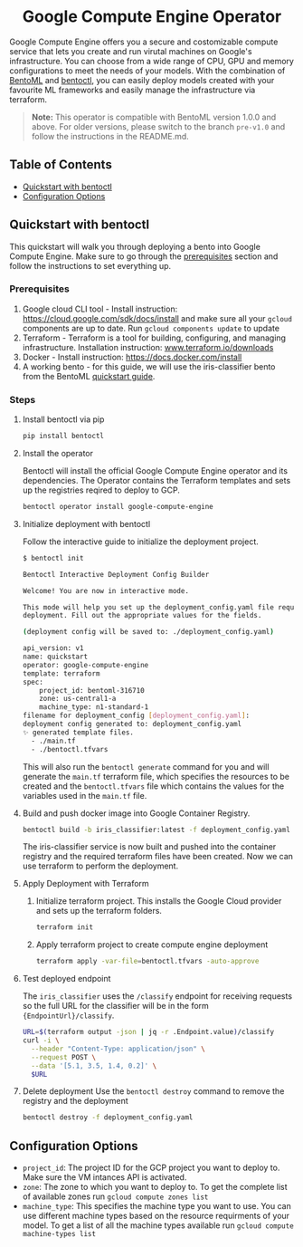 <div align="center">
    <h1>Google Compute Engine Operator</h1>
</div>

Google Compute Engine offers you a secure and costomizable compute service that lets you create and run virutal machines on Google's infrastructure. You can choose from a wide range of CPU, GPU and memory configurations to meet the needs of your models. With the combination of [BentoML](https://github.com/bentoml/BentoML) and [bentoctl](https://github.com/bentoml/bentoctl), you can easily deploy models created with your favourite ML frameworks and easily manage the infrastructure via terraform.

> **Note:** This operator is compatible with BentoML version 1.0.0 and above. For older versions, please switch to the branch `pre-v1.0` and follow the instructions in the README.md.


## Table of Contents

   * [Quickstart with bentoctl](#quickstart-with-bentoctl)
   * [Configuration Options](#configuration-options)

## Quickstart with bentoctl

This quickstart will walk you through deploying a bento into Google Compute Engine. Make sure to go through the [prerequisites](#prerequisites) section and follow the instructions to set everything up.

### Prerequisites

1. Google cloud CLI tool - Install instruction: https://cloud.google.com/sdk/docs/install and make sure all your `gcloud` components are up to date. Run `gcloud components update` to update
2. Terraform - Terraform is a tool for building, configuring, and managing infrastructure. Installation instruction: www.terraform.io/downloads
3. Docker - Install instruction: https://docs.docker.com/install
4. A working bento - for this guide, we will use the iris-classifier bento from the BentoML [quickstart guide](https://docs.bentoml.org/en/latest/quickstart.html#quickstart).

### Steps
1. Install bentoctl via pip
    ```bash
    pip install bentoctl
    ```

2. Install the operator

    Bentoctl will install the official Google Compute Engine operator and its dependencies. The Operator contains the Terraform templates and sets up the registries reqired to deploy to GCP.

    ```bash
    bentoctl operator install google-compute-engine
    ```

3. Initialize deployment with bentoctl

    Follow the interactive guide to initialize the deployment project.

    ```bash
    $ bentoctl init
    
    Bentoctl Interactive Deployment Config Builder

    Welcome! You are now in interactive mode.

    This mode will help you set up the deployment_config.yaml file required for
    deployment. Fill out the appropriate values for the fields.

    (deployment config will be saved to: ./deployment_config.yaml)

    api_version: v1
    name: quickstart
    operator: google-compute-engine
    template: terraform
    spec:
        project_id: bentoml-316710
        zone: us-central1-a
        machine_type: n1-standard-1
    filename for deployment_config [deployment_config.yaml]:
    deployment config generated to: deployment_config.yaml
    ✨ generated template files.
      - ./main.tf
      - ./bentoctl.tfvars
    ```
    This will also run the `bentoctl generate` command for you and will generate the `main.tf` terraform file, which specifies the resources to be created and the `bentoctl.tfvars` file which contains the values for the variables used in the `main.tf` file.

4. Build and push docker image into Google Container Registry.

    ```bash
    bentoctl build -b iris_classifier:latest -f deployment_config.yaml
    ```
    The iris-classifier service is now built and pushed into the container registry and the required terraform files have been created. Now we can use terraform to perform the deployment.
    
5. Apply Deployment with Terraform

   1. Initialize terraform project. This installs the Google Cloud provider and sets up the terraform folders.
        ```bash
        terraform init
        ```

   2. Apply terraform project to create compute engine deployment

        ```bash
        terraform apply -var-file=bentoctl.tfvars -auto-approve
        ```

6. Test deployed endpoint

    The `iris_classifier` uses the `/classify` endpoint for receiving requests so the full URL for the classifier will be in the form `{EndpointUrl}/classify`.

    ```bash
    URL=$(terraform output -json | jq -r .Endpoint.value)/classify
    curl -i \
      --header "Content-Type: application/json" \
      --request POST \
      --data '[5.1, 3.5, 1.4, 0.2]' \
      $URL
    ```

7. Delete deployment
    Use the `bentoctl destroy` command to remove the registry and the deployment

    ```bash
    bentoctl destroy -f deployment_config.yaml
    ```


    

## Configuration Options
* `project_id`: The project ID for the GCP project you want to deploy to. Make sure the VM intances API is activated. 
* `zone`: The zone to which you want to deploy to. To get the complete list of available zones run `gcloud compute zones list`
* `machine_type`: This specifies the machine type you want to use. You can use different machine types based on the resource requirments of your model. To get a list of all the machine types available run `gcloud compute machine-types list`
